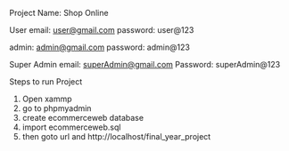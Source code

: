 Project Name: Shop Online

User email: user@gmail.com
password: user@123

admin: admin@gmail.com
password: admin@123

Super Admin email: superAdmin@gmail.com
Password: superAdmin@123

Steps to run Project

1. Open xammp
2. go to phpmyadmin
3. create ecommerceweb database
4. import ecommerceweb.sql
5. then goto url and http://localhost/final_year_project
